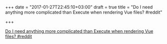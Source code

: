 +++
date = "2017-01-27T22:45:10+03:00"
draft = true
title = "Do I need anything more complicated than Execute when rendering Vue files?  #reddit"

+++

<p><a href="https://t.co/XcAF0j1rUS">Do I need anything more complicated than Execute when rendering Vue files?  #reddit</a></p>
